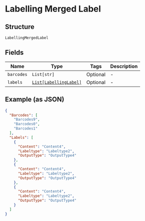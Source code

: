 
# Labelling Merged Label

## Structure

`LabellingMergedLabel`

## Fields

| Name | Type | Tags | Description |
|  --- | --- | --- | --- |
| `barcodes` | `List[str]` | Optional | - |
| `labels` | [`List[LabellingLabel]`](../../doc/models/labelling-label.md) | Optional | - |

## Example (as JSON)

```json
{
  "Barcodes": [
    "Barcodes9",
    "Barcodes0",
    "Barcodes1"
  ],
  "Labels": [
    {
      "Content": "Content4",
      "Labeltype": "Labeltype2",
      "OutputType": "OutputType4"
    },
    {
      "Content": "Content4",
      "Labeltype": "Labeltype2",
      "OutputType": "OutputType4"
    },
    {
      "Content": "Content4",
      "Labeltype": "Labeltype2",
      "OutputType": "OutputType4"
    }
  ]
}
```

